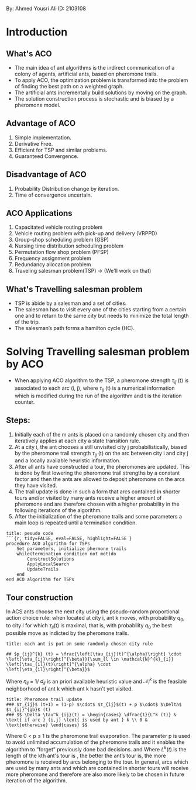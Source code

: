 By: Ahmed Yousri Ali 
ID: 2103108
# Introduction
## What's ACO
  - The main idea of ant algorithms is the indirect communication of a colony of agents, artificial ants, based on pheromone trails.
  - To apply ACO, the optimization problem is transformed into the problem of finding the best path on a weighted graph. 
  - The artificial ants incrementally build solutions by moving on the graph. 
  - The solution construction process is stochastic and is biased by a pheromone model.
## Advantage of ACO
1. Simple implementation.
2. Derivative Free.
3. Efficient for TSP and similar problems.
4. Guaranteed Convergence.
## Disadvantage of ACO
1. Probability Distribution change by iteration.
2. Time of convergence uncertain.

## ACO Applications
1.  Capacitated vehicle routing problem
2. Vehicle routing problem with pick-up and delivery (VRPPD)
3. Group-shop scheduling problem (GSP)
4. Nursing time distribution scheduling problem
5. Permutation flow shop problem (PFSP)
6. Frequency assignment problem
7. Redundancy allocation problem
8. Traveling salesman problem(TSP) -> (We'll work on that)

## What's Travelling salesman problem
- TSP is abide by a salesman and a set of cities. 
- The salesman has to visit every one of the cities starting from a certain one and to return to the same city but needs to minimize the total length of the trip.
- The salesman’s path forms a hamilton cycle (HC).
# Solving Travelling salesman problem by ACO
- When applying ACO algorithm to the TSP, a pheromone strength  $τ_{ij}$ (t) is associated to each arc (i, j), where $τ_{ij}$ (t) is a numerical information which is modified during the run of the algorithm and t is the iteration counter.


## Steps:
1. Initially each of the m ants is placed on a randomly chosen city and then iteratively applies at each city a state transition rule.
2. At a city i, the ant chooses a still unvisited city j probabilistically, biased by the pheromone trail strength $τ_{ij}$ (t) on the arc between city i and city j and a locally available heuristic information.
3. After all ants have constructed a tour, the pheromones are updated. This is done by first lowering the pheromone trail strengths by a constant factor and then the ants are allowed to deposit pheromone on the arcs they have visited.
5. The trail update is done in such a form that arcs contained in shorter tours and/or visited by many ants receive a higher amount of pheromone and are therefore chosen with a higher probability in the following iterations of the algorithm.
6. After the initialization of the pheromone trails and some parameters a main loop is repeated until a termination condition.
```ad-info
title: pesudo code
```{r, tidy=FALSE, eval=FALSE, highlight=FALSE }
procedure ACO algorithm for TSPs
	Set parameters, initialize phermone trails
	while(termination condition not met)do
		ConstructSolutions
		ApplyLocalSearch
		UpdateTrails
	end
end ACO algorithm for TSPs
```
## Tour construction
In ACS ants choose the next city using the pseudo-random proportional action choice rule: when located at city i, ant k moves, with probability $q_0$, to city l for
which $τ_{il}$(t) is maximal, that is, with probability $q_0$ the best possible move as indicted by the pheromone trails.
```ad-info
title: each ant is put on some randomly chosen city rule

## $p_{ij}^{k} (t) = \frac{\left[\tau_{ij}(t)^{\alpha}\right] \cdot \left[\eta_{ij}\right]^{\beta}}{\sum_{l \in \mathcal{N}^{k}_{i}} \left[\tau_{il}(t)\right]^{\alpha} \cdot \left[\eta_{il}\right]^{\beta}}$
```
Where $\eta_{ij}$ = 1/ $d_{ij}$ is an priori available heuristic value and $\mathcal{N}^k_i$ is the feasible neighborhood of ant k which ant k hasn't yet visited. 

```ad-info
title: Pheromone trail update
### $τ_{ij}$ (t+1) = (1-p) $\cdot$ $τ_{ij}$(t) + p $\cdot$ $\Delta$ $τ_{ij}^{gb}$ (t)
### $$ \Delta \tau^k_{ij}(t) = \begin{cases} \dfrac{1}{L^k (t)} & \text{ if arc } (i,j) \text{ is used by ant } k \\ 0 & \text{otherwise} \end{cases} $$

```
Where 0 < p ≤ 1 is the pheromone trail evaporation. The parameter p is used to avoid unlimited accumulation of the pheromone trails and it enables the algorithm to ”forget” previously done bad decisions.
and Where $L^k(t)$ is the length of the kth ant's tour is , the better the ant’s tour is, the more pheromone is received by arcs belonging to the tour. In general, arcs which are used by many ants and which are contained in shorter tours will receive more pheromone and therefore are also more likely to be chosen in future iteration of the algorithm.